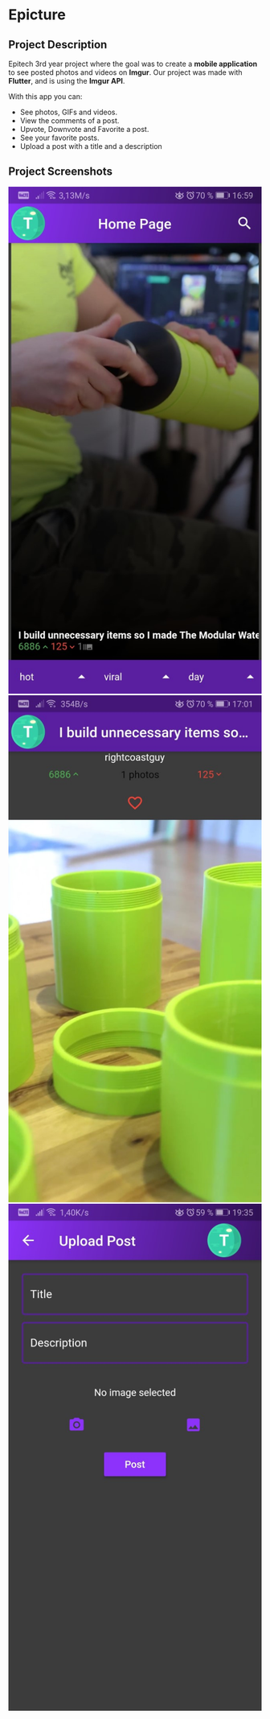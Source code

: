 # Epicture

## Project Description
Epitech 3rd year project where the goal was to create a **mobile application** to see posted photos and videos on **Imgur**.
Our project was made with **Flutter**, and is using the **Imgur API**.

With this app you can:
- See photos, GIFs and videos.
- View the comments of a post.
- Upvote, Downvote and Favorite a post.
- See your favorite posts.
- Upload a post with a title and a description

## Project Screenshots
![Home Page](./images/home.jpg)
![Details Page](./images/details.jpg)
![Upload Page](./images/upload.jpg)
